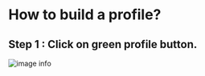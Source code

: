 # How to build a profile?

## Step 1 : Click on green profile button.
![image info](../../../static/img/profiles/step1.jpg)